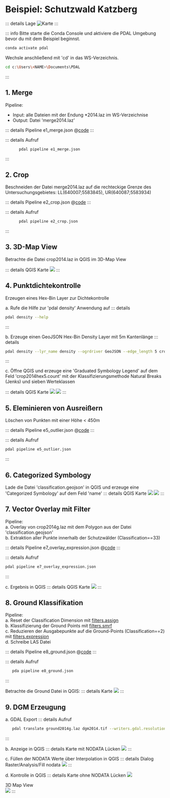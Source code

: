 # Beispiel: Schutzwald Katzberg

::: details Lage
![Karte](./map_overview.png)
:::


::: info
Bitte starte die Conda Console und aktiviere die PDAL Umgebung bevor du mit dem Beispiel beginnst. 

   ```bash
   conda activate pdal
   ```

Wechsle anschließend mit 'cd' in das WS-Verzeichnis.
   
   ```bash
   cd c:\Users\<NAME>\Documents\PDAL
   ```
::: 

## 1. Merge 

Pipeline:
- Input: alle Dateien mit der Endung *2014.laz im WS-Verzeichnise
- Output: Datei 'merge2014.laz'

::: details Pipeline e1_merge.json
   @[code](./e1_merge.json)
:::

::: details Aufruf
```bash
      pdal pipeline e1_merge.json
```
:::

## 2. Crop

Beschneiden der Datei merge2014.laz auf die rechteckige Grenze des Untersuchungsgebietes: LL(640007;5583845), UR(640087;5583934)
    
::: details Pipeline e2_crop.json
   @[code](./e2_crop.json)
:::

::: details Aufruf
```bash
      pdal pipeline e2_crop.json
```
:::


## 3. 3D-Map View
Betrachte die Datei crop2014.laz in QGIS im 3D-Map View

::: details QGIS Karte
![](./ex3_QGIS_3D_VIEW.png)
:::

<!-- Histogramm -->

## 4. Punktdichtekontrolle 

Erzeugen eines Hex-Bin Layer zur Dichtekontrolle 

a. Rufe die Hilfe zur 'pdal density' Anwendung auf
::: details
```bash
pdal density --help
```
:::

b. Erzeuge einen GeoJSON Hex-Bin Density Layer mit 5m Kantenlänge
::: details
```bash
pdal density --lyr_name density --ogrdriver GeoJSON --edge_length 5 crop2014.laz crop2014hex5.geojson
```
:::

c. Öffne QGIS und erzeuge eine 'Graduated Symbology Legend' auf dem Feld 'crop2014hex5.count' mit der Klassifizierungsmethode Natural Breaks (Jenks) und sieben Werteklassen

::: details QGIS Karte
![](./ex4_QGIS_PointDensityMap_Classification.png)
![](./ex4_QGIS_PointDensityMap.png)
:::

## 5. Eleminieren von Ausreißern

Löschen von Punkten mit einer Höhe < 450m  

::: details Pipeline e5_outlier.json
@[code](./e5_outlier.json)
:::

::: details Aufruf
```bash
pdal pipeline e5_outlier.json
```
:::


## 6. Categorized Symbology

Lade die Datei 'classification.geojson' in QGIS und erzeuge eine 'Categorized Symbology' auf dem Feld 'name'
::: details QGIS Karte
![](./ex6_QGIS_Categorized_Legend.png)
![](./ex6_QGIS_Map_and_Table.png)
:::

## 7. Vector Overlay mit Filter

Pipeline:   
   a. Overlay von crop2014g.laz mit dem Polygon aus der Datei 'classification.geojson'   
   b. Extraktion aller Punkte innerhalb der Schutzwälder (Classification==33)

::: details Pipeline e7_overlay_expression.json
@[code](./e7_overlay_expression.json)
:::

::: details Aufruf
```bash
pdal pipeline e7_overlay_expression.json
```
::: 

c. Ergebnis in QGIS 
::: details QGIS Karte
![](./ex7_QGIS_Overlay.png)
:::


## 8. Ground Klassifikation

Pipeline:  
a. Reset der Classification Dimension mit [filters.assign](https://pdal.io/en/latest/stages/filters.assign.html)  
b. Klassifizierung der Ground Points mit [filters.smrf](https://pdal.io/en/latest/stages/filters.smrf.html)  
c. Reduzieren der Ausgabepunkte auf die Ground-Points (Classification==2) mit [filters.expression](https://pdal.io/en/latest/stages/filters.smrf.html)  
d. Schreibe LAS Datei   

::: details Pipeline e8_ground.json
   @[code](./e8_ground.json)
:::

::: details Aufruf
```bash
   pda pipeline e8_ground.json
```
:::

Betrachte die Ground Datei in QGIS:
::: details Karte
![](./ex8_QGIS_Ground_Points.png)
:::


## 9. DGM Erzeugung 

a. GDAL Export 
::: details Aufruf
```bash
   pdal translate ground2014g.laz dgm2014.tif --writers.gdal.resolution=0.5
```
:::

b. Anzeige in QGIS
::: details Karte mit NODATA Lücken
![](./ex9_QGIS_Map1.png)
:::

c. Füllen der NODATA Werte über Interpolation in QGIS 
::: details Dialog Raster/Analysis/Fill nodata
![](./ex9_QGIS_Fill_Nodata.png)
:::

d. Kontrolle in QGIS
::: details 
Karte ohne NODATA Lücken
![](./ex9_QGIS_Map2.png)

3D Map View  
![](./ex9_QGIS_Map3.png)
:::

<!--
## 10. Baum Klassifikation

::: details
//TBD
:::
-->

<!--
## 11. DOP als RGB Farbwert

::: details Lösung

:::
-->